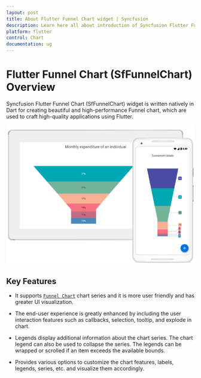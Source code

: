 ```yaml
---
layout: post
title: About Flutter Funnel Chart widget | Syncfusion
description: Learn here all about introduction of Syncfusion Flutter Funnel Chart (SfFunnelChart) widget, its features, and more
platform: flutter
control: Chart
documentation: ug
---
```


# Flutter Funnel Chart (SfFunnelChart) Overview

Syncfusion Flutter Funnel Chart (SfFunnelChart) widget is written natively in Dart for creating beautiful and high-performance Funnel chart, which are used to craft high-quality applications using Flutter.

  ![Overview Flutter chart](images/overview/overview.png)

## Key Features

* It supports [`Funnel Chart`](https://www.syncfusion.com/flutter-widgets/flutter-charts/chart-types/funnel-chart) chart series and it is more user friendly and has greater UI visualization.

* The end-user experience is greatly enhanced by including the user interaction features such as callbacks, selection, tooltip, and explode in chart. 

* Legends display additional information about the chart series. The chart legend can also be used to collapse the series. The legends can be wrapped or scrolled if an item exceeds the available bounds. 

* Provides various options to customize the chart features, labels, legends, series, etc. and visualize them accordingly.
